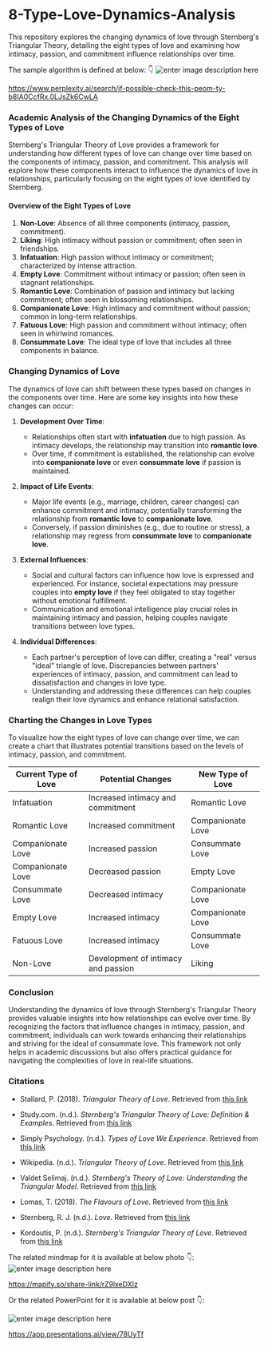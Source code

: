 # 8-Type-Love-Dynamics-Analysis
This repository explores the changing dynamics of love through Sternberg's Triangular Theory, detailing the eight types of love and examining how intimacy, passion, and commitment influence relationships over time.

The sample algorithm is defined at below: 👇 
![enter image description here](https://i.sstatic.net/JhwAf2C9.jpg)

https://www.perplexity.ai/search/jf-possible-check-this-peom-ty-b8IA0CcfRx.0LJsZk6CwLA

### Academic Analysis of the Changing Dynamics of the Eight Types of Love

Sternberg's Triangular Theory of Love provides a framework for understanding how different types of love can change over time based on the components of intimacy, passion, and commitment. This analysis will explore how these components interact to influence the dynamics of love in relationships, particularly focusing on the eight types of love identified by Sternberg.

#### Overview of the Eight Types of Love

1. **Non-Love**: Absence of all three components (intimacy, passion, commitment).
2. **Liking**: High intimacy without passion or commitment; often seen in friendships.
3. **Infatuation**: High passion without intimacy or commitment; characterized by intense attraction.
4. **Empty Love**: Commitment without intimacy or passion; often seen in stagnant relationships.
5. **Romantic Love**: Combination of passion and intimacy but lacking commitment; often seen in blossoming relationships.
6. **Companionate Love**: High intimacy and commitment without passion; common in long-term relationships.
7. **Fatuous Love**: High passion and commitment without intimacy; often seen in whirlwind romances.
8. **Consummate Love**: The ideal type of love that includes all three components in balance.

### Changing Dynamics of Love

The dynamics of love can shift between these types based on changes in the components over time. Here are some key insights into how these changes can occur:

1. **Development Over Time**:
   - Relationships often start with **infatuation** due to high passion. As intimacy develops, the relationship may transition into **romantic love**.
   - Over time, if commitment is established, the relationship can evolve into **companionate love** or even **consummate love** if passion is maintained.

2. **Impact of Life Events**:
   - Major life events (e.g., marriage, children, career changes) can enhance commitment and intimacy, potentially transforming the relationship from **romantic love** to **companionate love**.
   - Conversely, if passion diminishes (e.g., due to routine or stress), a relationship may regress from **consummate love** to **companionate love**.

3. **External Influences**:
   - Social and cultural factors can influence how love is expressed and experienced. For instance, societal expectations may pressure couples into **empty love** if they feel obligated to stay together without emotional fulfillment.
   - Communication and emotional intelligence play crucial roles in maintaining intimacy and passion, helping couples navigate transitions between love types.

4. **Individual Differences**:
   - Each partner's perception of love can differ, creating a "real" versus "ideal" triangle of love. Discrepancies between partners' experiences of intimacy, passion, and commitment can lead to dissatisfaction and changes in love type.
   - Understanding and addressing these differences can help couples realign their love dynamics and enhance relational satisfaction.

### Charting the Changes in Love Types

To visualize how the eight types of love can change over time, we can create a chart that illustrates potential transitions based on the levels of intimacy, passion, and commitment.

| **Current Type of Love** | **Potential Changes**                            | **New Type of Love**      |
|---------------------------|-------------------------------------------------|----------------------------|
| Infatuation               | Increased intimacy and commitment                | Romantic Love              |
| Romantic Love             | Increased commitment                             | Companionate Love          |
| Companionate Love         | Increased passion                                | Consummate Love            |
| Companionate Love         | Decreased passion                                | Empty Love                 |
| Consummate Love           | Decreased intimacy                               | Companionate Love          |
| Empty Love                | Increased intimacy                               | Companionate Love          |
| Fatuous Love              | Increased intimacy                               | Consummate Love            |
| Non-Love                  | Development of intimacy and passion              | Liking                     |

### Conclusion

Understanding the dynamics of love through Sternberg's Triangular Theory provides valuable insights into how relationships can evolve over time. By recognizing the factors that influence changes in intimacy, passion, and commitment, individuals can work towards enhancing their relationships and striving for the ideal of consummate love. This framework not only helps in academic discussions but also offers practical guidance for navigating the complexities of love in real-life situations.

### Citations

- Stallard, P. (2018). *Triangular Theory of Love*. Retrieved from [this link](https://static1.squarespace.com/static/550452a8e4b0fe6c8e85cd06/t/5a8ae8e453450a65524d5cf0/1519053028573/Stallard%2BPSYC%2B6245%2BTriangular%2BTheory%2B%2BLove.pdf)

- Study.com. (n.d.). *Sternberg's Triangular Theory of Love: Definition & Examples*. Retrieved from [this link](https://study.com/academy/lesson/sternbergs-triangular-theory-of-love-definition-examples-predictions.html)

- Simply Psychology. (n.d.). *Types of Love We Experience*. Retrieved from [this link](https://www.simplypsychology.org/types-of-love-we-experience.html)

- Wikipedia. (n.d.). *Triangular Theory of Love*. Retrieved from [this link](https://en.wikipedia.org/wiki/Triangular_theory_of_love)

- Valdet Selimaj. (n.d.). *Sternberg's Theory of Love: Understanding the Triangular Model*. Retrieved from [this link](https://www.valdetselimaj.com/sternbergs-theory-of-love-understanding-the-triangular-model/)

- Lomas, T. (2018). *The Flavours of Love*. Retrieved from [this link](https://repository.uel.ac.uk/download/fe98d593cac415b51c998034bfca5d162c6f9cc4a62a1466ad6cd99807c1a411/515786/Lomas%20%282018%29%20-%20The%20flavours%20of%20love%20%28uploadable%29.pdf)

- Sternberg, R. J. (n.d.). *Love*. Retrieved from [this link](http://www.robertjsternberg.com/love)

- Kordoutis, P. (n.d.). *Sternberg's Triangular Theory of Love*. Retrieved from [this link](http://www.kordoutis.gr/STLS.pdf)

The related mindmap for it is available at below photo 👇:
![enter image description here](https://i.sstatic.net/MX9sfPpB.png)

https://mapify.so/share-link/rZ9lxeDXIz

Or the related PowerPoint for it is available at below post 👇:

![enter image description here](https://i.sstatic.net/oT82LriA.jpg)

https://app.presentations.ai/view/78UyTf

